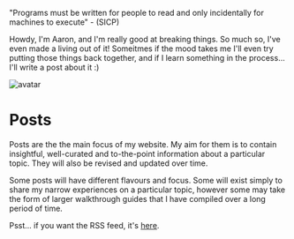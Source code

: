 "Programs must be written for people to read and only incidentally for machines
to execute" - (SICP)

Howdy, I'm Aaron, and I'm really good at breaking things. So much so, I've even made a living out of it! Someitmes if the mood takes me I'll even try putting those things back together, and if I learn something in the process... I'll write a post about it :)

![avatar](https://avatars1.githubusercontent.com/u/29888436?s=460&u=03df457371669048031a735802c33b93d07a1f10&v=4)

# Posts

Posts are the the main focus of my website. My aim for them is to contain insightful, well-curated and to-the-point information about a particular topic. They will also be revised and updated over time.

Some posts will have different flavours and focus. Some will exist simply to  share my narrow experiences on a particular topic, however some may take the form of larger walkthrough guides that I have compiled over a long period of time.

Psst... if you want the RSS feed, it's [here](https://aaronpkelly.github.io/feed.xml).